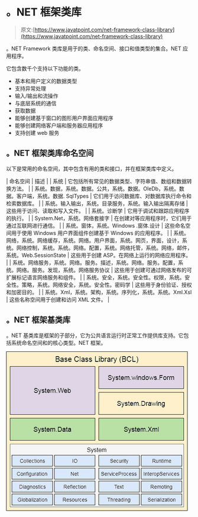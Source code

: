 # 。NET 框架类库

> 原文:[https://www.javatpoint.com/net-framework-class-library](https://www.javatpoint.com/net-framework-class-library)

。NET Framework 类库是用于的类、命名空间、接口和值类型的集合。NET 应用程序。

它包含数千个支持以下功能的类。

*   基本和用户定义的数据类型
*   支持异常处理
*   输入/输出和流操作
*   与底层系统的通信
*   获取数据
*   能够创建基于窗口的图形用户界面应用程序
*   能够创建网络客户端和服务器应用程序
*   支持创建 web 服务

## 。NET 框架类库命名空间

以下是常用的命名空间，其中包含有用的类和接口，并在框架类库中定义。

| 命名空间 | 描述 |
| 系统 | 它包括所有常见的数据类型、字符串值、数组和数据转换方法。 |
| 系统。数据，系统。数据。公共，系统。数据。OleDb，系统。数据。客户端，系统。数据. SqlTypes | 它们用于访问数据库、对数据库执行命令和检索数据库。 |
| 系统。输入输出，系统。目录服务，系统。输入输出隔离存储 | 这些用于访问、读取和写入文件。 |
| 系统。诊断学 | 它用于调试和跟踪应用程序的执行。 |
| System.Net，系统。网络套接字 | 在创建对等应用程序时，它们用于通过互联网进行通信。 |
| 系统。窗体，系统。Windows .窗体.设计 | 这些命名空间用于使用 Windows 用户界面组件创建基于 Windows 的应用程序。 |
| 系统。网络，系统。网络缓存，系统。网络。用户界面，系统。网页，界面，设计，系统。网络控制，系统。系统。网络。配置，系统。网络托管，系统。网络，邮件，系统。Web.SessionState | 这些用于创建 ASP。在网络上运行的网络应用程序。 |
| 系统。网络服务，系统。网络。服务。描述，系统。网络。服务。配置，系统。网络。服务。发现，系统。网络服务协议 | 这些用于创建可通过网络发布的可扩展标记语言网络服务和组件。 |
| 系统。安全，系统。安全性。权限，系统。安全性。策略，系统。网络安全，系统。安全性。密码学 | 这些用于身份验证、授权和加密目的。 |
| 系统。Xml，系统。架构，系统。序列化，系统。系统。Xml.Xsl | 这些名称空间用于创建和访问 XML 文件。 |

## 。NET 框架基类库

。NET 基类库是框架的子部分，它为公共语言运行时正常工作提供库支持。它包括系统命名空间和的核心类型。NET 框架。

![Net Framework Base Class Library](img/c34e3ba69e311cb25263241aa1904372.png)